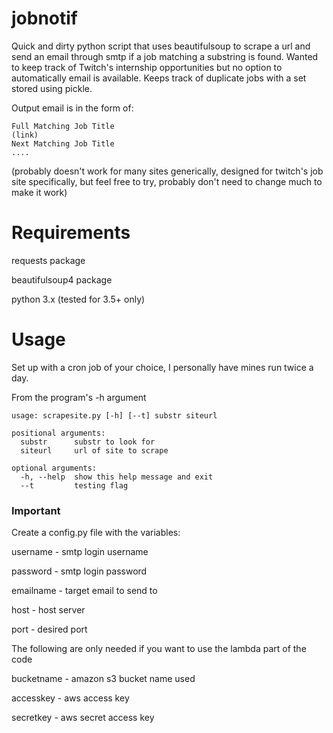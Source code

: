 # jobnotif
Quick and dirty python script that uses beautifulsoup to scrape a url and send an email through smtp if a job matching a substring is found.
Wanted to keep track of Twitch's internship opportunities but no option to automatically email is available.
Keeps track of duplicate jobs with a set stored using pickle.

Output email is in the form of:
~~~~
Full Matching Job Title
(link)
Next Matching Job Title
....
~~~~
(probably doesn't work for many sites generically, designed for twitch's job site specifically, but feel free to try, probably don't need to change much to make it work)

# Requirements
requests package

beautifulsoup4 package

python 3.x (tested for 3.5+ only)

# Usage
Set up with a cron job of your choice, I personally have mines run twice a day.

From the program's -h argument

~~~~
usage: scrapesite.py [-h] [--t] substr siteurl

positional arguments:
  substr      substr to look for
  siteurl     url of site to scrape

optional arguments:
  -h, --help  show this help message and exit  
  --t         testing flag
~~~~

### Important
Create a config.py file with the variables:

username - smtp login username

password - smtp login password

emailname - target email to send to

host - host server

port - desired port

The following are only needed if you want to use the lambda part of the code

bucketname - amazon s3 bucket name used

accesskey - aws access key

secretkey - aws secret access key
